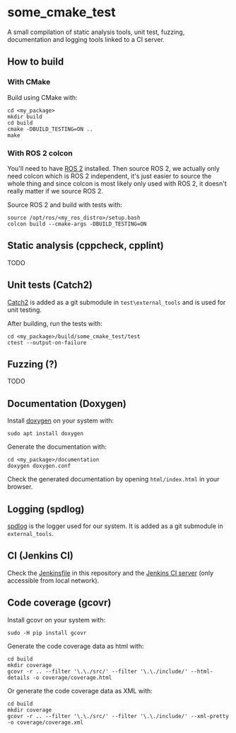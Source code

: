 # some_cmake_test

A small compilation of static analysis tools, unit test, fuzzing, documentation and logging tools linked to a CI server.

## How to build
### With CMake

Build using CMake with:
```
cd <my_package>
mkdir build
cd build
cmake -DBUILD_TESTING=ON ..
make
```

### With ROS 2 colcon

You'll need to have [ROS 2](https://index.ros.org/doc/ros2/) installed.
Then source ROS 2, we actually only need colcon which is ROS 2 independent, it's just easier to source the whole thing and since colcon is most likely only used with ROS 2, it doesn't really matter if we source ROS 2.

Source ROS 2 and build with tests with:
```
source /opt/ros/<my_ros_distro>/setup.bash
colcon build --cmake-args -DBUILD_TESTING=ON
```

## Static analysis (cppcheck, cpplint)

TODO

## Unit tests (Catch2)

[Catch2](https://github.com/catchorg/Catch2) is added as a git submodule in `test\external_tools` and is used for unit testing.

After building, run the tests with:
```
cd <my_package>/build/some_cmake_test/test
ctest --output-on-failure
```

## Fuzzing (?)

TODO

## Documentation (Doxygen)

Install [doxygen](http://www.doxygen.nl/) on your system with:
```
sudo apt install doxygen
```

Generate the documentation with:
```
cd <my_package>/documentation
doxygen doxygen.conf
```

Check the generated documentation by opening `html/index.html` in your browser.

## Logging (spdlog)

[spdlog](https://github.com/gabime/spdlog) is the logger used for our system. It is added as a git submodule in `external_tools`.

## CI (Jenkins CI)

Check the [Jenkinsfile](Jenkinsfile) in this repository and the [Jenkins CI server](http://hopermf-desktop.local:8080/job/cmake_package_pipeline/) (only accessible from local network).

## Code coverage (gcovr)

Install gcovr on your system with:
```
sudo -H pip install gcovr
```

Generate the code coverage data as html with:
```
cd build
mkdir coverage
gcovr -r .. --filter '\.\./src/' --filter '\.\./include/' --html-details -o coverage/coverage.html 
```

Or generate the code coverage data as XML with:
```
cd build
mkdir coverage
gcovr -r .. --filter '\.\./src/' --filter '\.\./include/' --xml-pretty -o coverage/coverage.xml 
```
